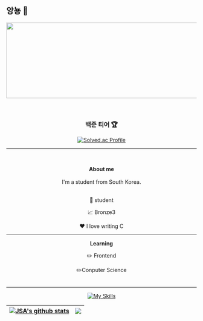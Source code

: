 ## 앙뇽 👋

<div align="center">
  <a href="https://github.com/devxb/gitanimals">
    <img src="https://render.gitanimals.org/lines/{SUN-AAA}?pet-id=1" width="2000" height="200"/>
  </a>
</div>

<br>
<br>

<div align="center">
  <h3>백준 티어 🏆</h3>
  <a href="https://solved.ac/profile/sunna0626">
    <img src="https://mazassumnida.wtf/api/generate_badge?boj=sunna0626" alt="Solved.ac Profile" />
  </a>
</div>

<hr>
<br />

<div align="center">
  
  **About me**
  <br>
  <br>
  I'm a student from South Korea.
  <br>
  <br>

💼 student

📈 Bronze3

❤️ I love writing C

<hr>

**Learning**

✏️ Frontend

✏️Conputer Science
<br>
<br>
<hr>

[![My Skills](https://skillicons.dev/icons?i=js,html,css,c,py)](https://skillicons.dev)

| <a href="https://github.com/SUN-AAA/github-readme-stats"><img align="center" src="https://github-readme-stats.vercel.app/api?username=SUN-AAA&show_icons=true&include_all_commits=true&theme=buefy&hide_border=true" alt="JSA's github stats" /></a> | <a href="https://github.com/SUN-AAA/github-readme-stats"><img align="center" src="https://github-readme-stats.vercel.app/api/top-langs/?username=SUN-AAA&layout=compact&theme=buefy&hide_border=true" /></a> |
| ---------------------------------------------------------------------------------------------------------------------------------------------------------------------------------------------------------------------------------------------------- | ------------------------------------------------------------------------------------------------------------------------------------------------------------------------------------------------------------ |
</div>



